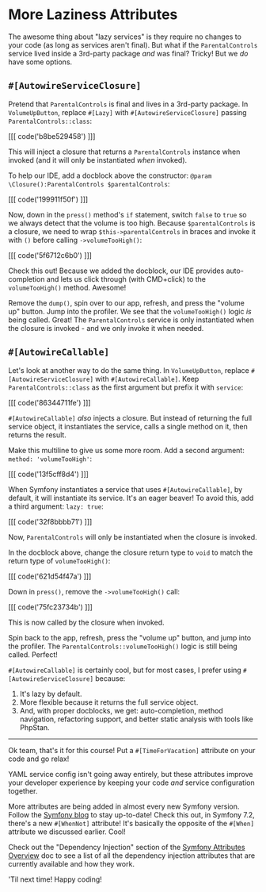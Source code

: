 # More Laziness Attributes

The awesome thing about "lazy services" is they require no changes to your
code (as long as services aren't final). But what if the `ParentalControls`
service lived inside a 3rd-party package *and* was final? Tricky! But we *do*
have some options.

## `#[AutowireServiceClosure]`

Pretend that `ParentalControls` is final and lives in a 3rd-party package.
In `VolumeUpButton`, replace `#[Lazy]` with `#[AutowireServiceClosure]` passing
`ParentalControls::class`:

[[[ code('b8be529458') ]]]

This will inject a closure that returns a `ParentalControls` instance when invoked
(and it will only be instantiated *when* invoked).

To help our IDE, add a docblock above the constructor:
`@param \Closure():ParentalControls $parentalControls`:

[[[ code('199911f50f') ]]]

Now, down in the `press()` method's `if` statement, switch `false` to `true` so
we always detect that the volume is too high. Because `$parentalControls` is a closure,
we need to wrap `$this->parentalControls` in braces and invoke it with `()` before
calling `->volumeTooHigh()`:

[[[ code('5f6712c6b0') ]]]

Check this out! Because we added the docblock, our IDE provides auto-completion
and lets us click through (with CMD+click) to the `volumeTooHigh()` method.
Awesome!

Remove the `dump()`, spin over to our app, refresh, and press the "volume up"
button. Jump into the profiler. We see that the `volumeTooHigh()` logic *is*
being called. Great! The `ParentalControls` service is only instantiated when
the closure is invoked - and we only invoke it when needed.

## `#[AutowireCallable]`

Let's look at another way to do the same thing. In `VolumeUpButton`,
replace `#[AutowireServiceClosure]` with `#[AutowireCallable]`. Keep
`ParentalControls::class` as the first argument but prefix it with `service`:

[[[ code('86344711fe') ]]]

`#[AutowireCallable]` *also* injects a closure. But instead of returning the full
service object, it instantiates the service, calls a single method on it, then
returns the result.

Make this multiline to give us some more room. Add a second argument:
`method: 'volumeTooHigh'`:

[[[ code('13f5cff8d4') ]]]

When Symfony instantiates a service that uses `#[AutowireCallable]`, by default, it
will instantiate its service. It's an eager beaver! To avoid this, add a third
argument: `lazy: true`:

[[[ code('32f8bbbb71') ]]]

Now, `ParentalControls` will only be instantiated when the closure is invoked.

In the docblock above, change the closure return type to `void` to match the
return type of `volumeTooHigh()`:

[[[ code('621d54f47a') ]]]

Down in `press()`, remove the `->volumeTooHigh()` call:

[[[ code('75fc23734b') ]]]

This is now called by the closure when invoked.

Spin back to the app, refresh, press the "volume up" button, and jump into the profiler.
The `ParentalControls::volumeTooHigh()` logic is still being called. Perfect!

`#[AutowireCallable]` is certainly cool, but for most cases, I prefer using
`#[AutowireServiceClosure]` because:

1. It's lazy by default.
2. More flexible because it returns the full service object.
3. And, with proper docblocks, we get: auto-completion, method navigation, refactoring
   support, and better static analysis with tools like PhpStan.

---

Ok team, that's it for this course! Put a `#[TimeForVacation]` attribute on your
code and go relax!

YAML service config isn't going away entirely, but these attributes improve
your developer experience by keeping your code *and* service configuration together.

More attributes are being added in almost every new Symfony version. Follow the [Symfony
blog](https://symfony.com/blog) to stay up-to-date! Check this out, in Symfony 7.2, there's
a new `#[WhenNot]` attribute! It's basically the opposite of the `#[When]` attribute we
discussed earlier. Cool!

Check out the "Dependency Injection" section of the
[Symfony Attributes Overview](https://symfony.com/doc/current/reference/attributes.html#dependency-injection)
doc to see a list of all the dependency injection attributes that are currently available
and how they work.

'Til next time! Happy coding!
